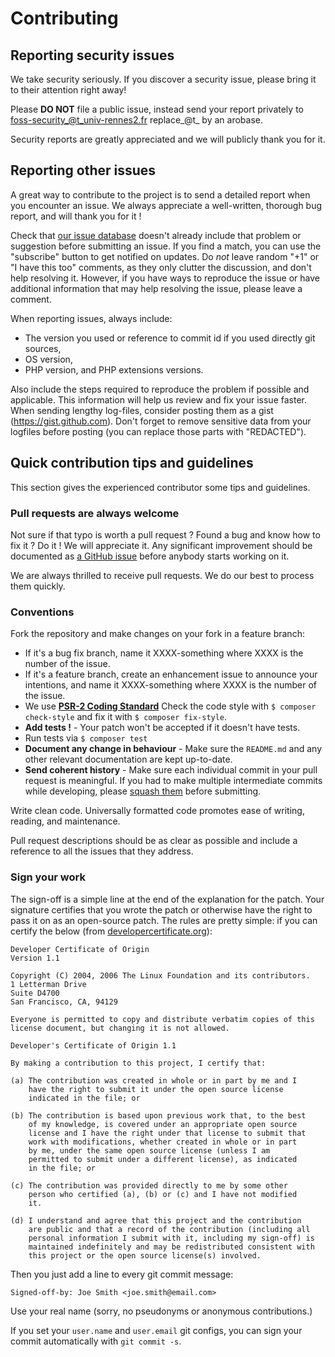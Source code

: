 <!---
Copyright (c) 2018 Yann 'Ze' Richard <yann.richard@univ-rennes2.fr>
SPDX-License-Identifier: LGPL-3.0-or-later
License-Filename: LICENSE
-->
# Contributing 

## Reporting security issues

We take security seriously. If you discover a security issue, please bring it 
to their attention right away!

Please **DO NOT** file a public issue, instead send your report privately to
[foss-security_@t_univ-rennes2.fr](mailto:foss-security_@t_univ-rennes2.fr)
replace_@t_ by an arobase.

Security reports are greatly appreciated and we will publicly thank you for it.

## Reporting other issues

A great way to contribute to the project is to send a detailed report when you
encounter an issue. We always appreciate a well-written, thorough bug report,
and will thank you for it !

Check that [our issue database](https://github.com/XX) doesn't already include 
that problem or suggestion before submitting an issue. If you find a match, you 
can use the "subscribe" button to get notified on updates. Do *not* leave random 
"+1" or "I have this too" comments, as they only clutter the discussion, and 
don't help resolving it. However, if you have ways to reproduce the issue or 
have additional information that may help resolving the issue, 
please leave a comment.

When reporting issues, always include:

* The version you used or reference to commit id if you used directly git sources,
* OS version,
* PHP version, and PHP extensions versions.

Also include the steps required to reproduce the problem if possible and
applicable. This information will help us review and fix your issue faster.
When sending lengthy log-files, consider posting them as a gist (https://gist.github.com).
Don't forget to remove sensitive data from your logfiles before posting (you can
replace those parts with "REDACTED").


## Quick contribution tips and guidelines

This section gives the experienced contributor some tips and guidelines.

### Pull requests are always welcome

Not sure if that typo is worth a pull request ? Found a bug and know how to fix
it ? Do it ! We will appreciate it.
Any significant improvement should be documented as
[a GitHub issue](https://github.com/DSI-Universite-Rennes2/php-standford-like-password-policy/issues)
before anybody starts working on it.

We are always thrilled to receive pull requests. We do our best to process them
quickly. 


### Conventions

Fork the repository and make changes on your fork in a feature branch:

- If it's a bug fix branch, name it XXXX-something where XXXX is the number of
  the issue.
- If it's a feature branch, create an enhancement issue to announce
  your intentions, and name it XXXX-something where XXXX is the number of the
  issue.
- We use **[PSR-2 Coding Standard](https://github.com/php-fig/fig-standards/blob/master/accepted/PSR-2-coding-style-guide.md)**
  Check the code style with ``$ composer check-style`` and fix it with ``$ composer fix-style``.
- **Add tests !** - Your patch won't be accepted if it doesn't have tests.
- Run tests via ``$ composer test``
- **Document any change in behaviour** - Make sure the `README.md` and any other
  relevant documentation are kept up-to-date.
- **Send coherent history** - Make sure each individual commit in your pull request is meaningful. If you had to make multiple intermediate commits while developing, please [squash them](http://www.git-scm.com/book/en/v2/Git-Tools-Rewriting-History#Changing-Multiple-Commit-Messages) before submitting.

Write clean code. Universally formatted code promotes ease of writing, reading,
and maintenance.

Pull request descriptions should be as clear as possible and include a reference
to all the issues that they address.


### Sign your work

The sign-off is a simple line at the end of the explanation for the patch. Your
signature certifies that you wrote the patch or otherwise have the right to pass
it on as an open-source patch. The rules are pretty simple: if you can certify
the below (from [developercertificate.org](http://developercertificate.org/)):

```
Developer Certificate of Origin
Version 1.1

Copyright (C) 2004, 2006 The Linux Foundation and its contributors.
1 Letterman Drive
Suite D4700
San Francisco, CA, 94129

Everyone is permitted to copy and distribute verbatim copies of this
license document, but changing it is not allowed.

Developer's Certificate of Origin 1.1

By making a contribution to this project, I certify that:

(a) The contribution was created in whole or in part by me and I
    have the right to submit it under the open source license
    indicated in the file; or

(b) The contribution is based upon previous work that, to the best
    of my knowledge, is covered under an appropriate open source
    license and I have the right under that license to submit that
    work with modifications, whether created in whole or in part
    by me, under the same open source license (unless I am
    permitted to submit under a different license), as indicated
    in the file; or

(c) The contribution was provided directly to me by some other
    person who certified (a), (b) or (c) and I have not modified
    it.

(d) I understand and agree that this project and the contribution
    are public and that a record of the contribution (including all
    personal information I submit with it, including my sign-off) is
    maintained indefinitely and may be redistributed consistent with
    this project or the open source license(s) involved.
```

Then you just add a line to every git commit message:

    Signed-off-by: Joe Smith <joe.smith@email.com>

Use your real name (sorry, no pseudonyms or anonymous contributions.)

If you set your `user.name` and `user.email` git configs, you can sign your
commit automatically with `git commit -s`.
